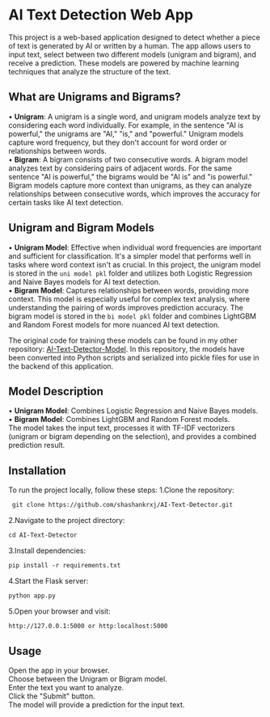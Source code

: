 # AI Text Detection Web App
This project is a web-based application designed to detect whether a piece of text is generated by AI or written by a human. The app allows users to input text, select between two different models (unigram and bigram), and receive a prediction. These models are powered by machine learning techniques that analyze the structure of the text.

## What are Unigrams and Bigrams?
• **Unigram**: A unigram is a single word, and unigram models analyze text by considering each word individually. For example, in the sentence "AI is powerful," the unigrams are "AI," "is," and "powerful." Unigram models capture word frequency, but they don't account for word order or relationships between words.<br>
• **Bigram**: A bigram consists of two consecutive words. A bigram model analyzes text by considering pairs of adjacent words. For the same sentence "AI is powerful," the bigrams would be "AI is" and "is powerful." Bigram models capture more context than unigrams, as they can analyze relationships between consecutive words, which improves the accuracy for certain tasks like AI text detection.<br>

## Unigram and Bigram Models
• **Unigram Model**: Effective when individual word frequencies are important and sufficient for classification. It's a simpler model that performs well in tasks where word context isn't as crucial. In this project, the unigram model is stored in the `uni model pkl` folder and utilizes both Logistic Regression and Naive Bayes models for AI text detection.<br>
• **Bigram Model**: Captures relationships between words, providing more context. This model is especially useful for complex text analysis, where understanding the pairing of words improves prediction accuracy. The bigram model is stored in the `bi model pkl` folder and combines LightGBM and Random Forest models for more nuanced AI text detection.<br>

The original code for training these models can be found in my other repository: [AI-Text-Detector-Model](https://github.com/shashankrxj/AI-Text-Detector-Model). In this repository, the models have been converted into Python scripts and serialized into pickle files for use in the backend of this application.

## Model Description
• **Unigram Model**: Combines Logistic Regression and Naive Bayes models.<br>
• **Bigram Model**: Combines LightGBM and Random Forest models.<br>
The model takes the input text, processes it with TF-IDF vectorizers (unigram or bigram depending on the selection), and provides a combined prediction result.

## Installation

To run the project locally, follow these steps:
1.Clone the repository:
```HTML
 git clone https://github.com/shashankrxj/AI-Text-Detector.git
```
2.Navigate to the project directory:
```HTML
cd AI-Text-Detector
```
3.Install dependencies:
```HTML
pip install -r requirements.txt
```
4.Start the Flask server:
```HTML
python app.py
```
5.Open your browser and visit:
```HTML
http://127.0.0.1:5000 or http:localhost:5000
```

## Usage
Open the app in your browser.<br>
Choose between the Unigram or Bigram model.<br>
Enter the text you want to analyze.<br>
Click the "Submit" button.<br>
The model will provide a prediction for the input text.<br>
